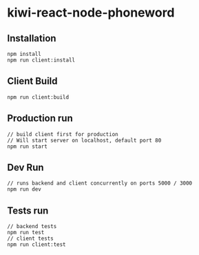 # kiwi-react-node-phoneword

## Installation
```
npm install
npm run client:install
```

## Client Build
```
npm run client:build
```
## Production run
```
// build client first for production
// Will start server on localhost, default port 80 
npm run start
```
## Dev Run
```
// runs backend and client concurrently on ports 5000 / 3000 
npm run dev
```
## Tests run
```
// backend tests
npm run test
// client tests
npm run client:test
```




